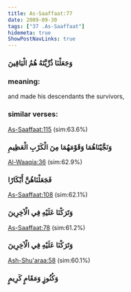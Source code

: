 ```yaml
---
title: As-Saaffaat:77
date: 2009-09-30
tags: ["37 .As-Saaffaat"]
hidemeta: true 
ShowPostNavLinks: true 
---
```

### وَجَعَلْنَا ذُرِّيَّتَهُ هُمُ الْبَاقِينَ
### meaning: 
and made his descendants the survivors,
### similar verses: 

[As-Saaffaat:115](/37/115) (sim:63.6%)

### وَنَجَّيْنَاهُمَا وَقَوْمَهُمَا مِنَ الْكَرْبِ الْعَظِيمِ

[Al-Waaqia:36](/56/36) (sim:62.9%)

### فَجَعَلْنَاهُنَّ أَبْكَارًا

[As-Saaffaat:108](/37/108) (sim:62.1%)

### وَتَرَكْنَا عَلَيْهِ فِي الْآخِرِينَ

[As-Saaffaat:78](/37/78) (sim:61.2%)

### وَتَرَكْنَا عَلَيْهِ فِي الْآخِرِينَ

[Ash-Shu'araa:58](/26/58) (sim:60.1%)

### وَكُنُوزٍ وَمَقَامٍ كَرِيمٍ
